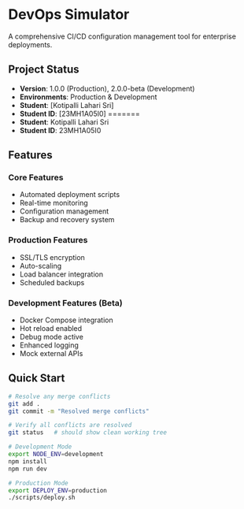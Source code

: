 # DevOps Simulator

A comprehensive CI/CD configuration management tool for enterprise deployments.

## Project Status
- **Version**: 1.0.0 (Production), 2.0.0-beta (Development)
- **Environments**: Production & Development
- **Student**: [Kotipalli Lahari Sri]
- **Student ID**: [23MH1A05I0]
=======
- **Student**: Kotipalli Lahari Sri
- **Student ID**: 23MH1A05I0

## Features

### Core Features
- Automated deployment scripts
- Real-time monitoring
- Configuration management
- Backup and recovery system

### Production Features
- SSL/TLS encryption
- Auto-scaling
- Load balancer integration
- Scheduled backups

### Development Features (Beta)
- Docker Compose integration
- Hot reload enabled
- Debug mode active
- Enhanced logging
- Mock external APIs

## Quick Start

```bash
# Resolve any merge conflicts
git add .
git commit -m "Resolved merge conflicts"

# Verify all conflicts are resolved
git status   # should show clean working tree

# Development Mode
export NODE_ENV=development
npm install
npm run dev

# Production Mode
export DEPLOY_ENV=production
./scripts/deploy.sh
